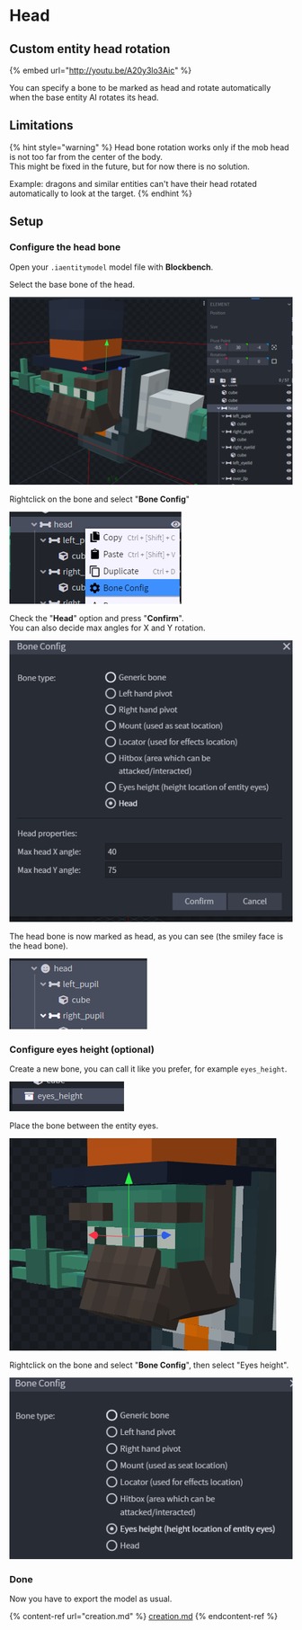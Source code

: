 # Head

## Custom entity head rotation

{% embed url="http://youtu.be/A20y3lo3Aic" %}

You can specify a bone to be marked as head and rotate automatically when the base entity AI rotates its head.

## Limitations

{% hint style="warning" %}
Head bone rotation works only if the mob head is not too far from the center of the body.\
This might be fixed in the future, but for now there is no solution.

Example: dragons and similar entities can't have their head rotated automatically to look at the target.
{% endhint %}

## Setup

### Configure the head bone

Open your `.iaentitymodel` model file with **Blockbench**.

Select the base bone of the head.

![](<../../../../.gitbook/assets/image (93).png>)

Rightclick on the bone and select "**Bone Config**"

![](<../../../../.gitbook/assets/image (63).png>)

Check the "**Head**" option and press "**Confirm**".\
You can also decide max angles for X and Y rotation.

![](<../../../../.gitbook/assets/image (84).png>)

The head bone is now marked as head, as you can see (the smiley face is the head bone).

![](<../../../../.gitbook/assets/image (51).png>)

### Configure eyes height (optional)

Create a new bone, you can call it like you prefer, for example `eyes_height`.

![](<../../../../.gitbook/assets/image (59) (1).png>)

Place the bone between the entity eyes.

![](<../../../../.gitbook/assets/image (45).png>)

Rightclick on the bone and select "**Bone Config**", then select "Eyes height".

![](<../../../../.gitbook/assets/image (88).png>)

### Done

Now you have to export the model as usual.

{% content-ref url="creation.md" %}
[creation.md](creation.md)
{% endcontent-ref %}

